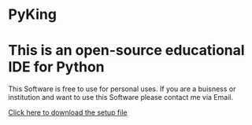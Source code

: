 # PyKing
# This is an open-source educational IDE for Python
This Software is free to use for personal uses.
If you are a buisness or institution and want to use this Software please contact me via Email.

[Click here to download the setup file](https://github.com/Schecher1/Minecraft-Server-Creator/blob/master/README.md)
